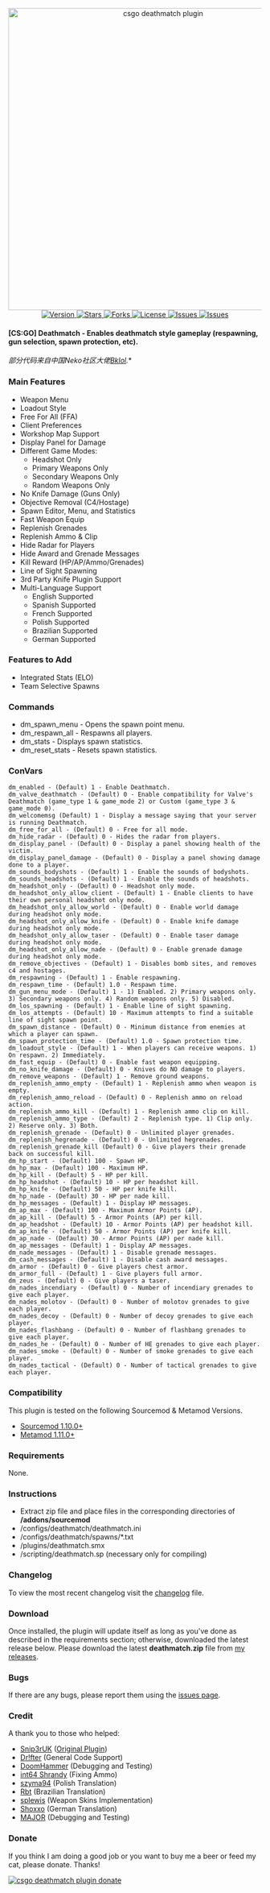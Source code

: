 <p align="center">
	<a href="https://www.maxximou5.com/">
		<img src="https://www.maxximou5.com/sourcemod/assests/img/deathmatch_csgo.png" alt="csgo deathmatch plugin" width="600" alt="csgo-deathmatch-logo">
	</a>
    <br>
    <a href="https://github.com/Maxximou5/csgo-deathmatch/releases">
        <img src="https://img.shields.io/github/release/Maxximou5/csgo-deathmatch.svg?style=flat-square" alt="Version">
    </a>
    <a href="https://github.com/Maxximou5/csgo-deathmatch/stargazers">
        <img src="https://img.shields.io/github/stars/Maxximou5/csgo-deathmatch.svg?style=flat-square" alt="Stars">
    </a>
    <a href="https://github.com/Maxximou5/csgo-deathmatch/network">
        <img src="https://img.shields.io/github/forks/Maxximou5/csgo-deathmatch.svg?style=flat-square" alt="Forks">
    </a>
    <a href="https://raw.githubusercontent.com/Maxximou5/csgo-deathmatch/master/LICENSE">
        <img src="https://img.shields.io/badge/license-GPLv3-blue.svg?style=flat-square" alt="License">
    </a>
    <a href="https://github.com/Maxximou5/csgo-deathmatch/issues">
        <img src="https://img.shields.io/github/issues/Maxximou5/csgo-deathmatch.svg?style=flat-square" alt="Issues">
    </a>
    <a href="https://travis-ci.org/Maxximou5/csgo-deathmatch">
        <img src="https://img.shields.io/travis/Maxximou5/csgo-deathmatch.svg?style=flat-square" alt="Issues">
    </a>
</p>

#### **[CS:GO] Deathmatch** - Enables deathmatch style gameplay (respawning, gun selection, spawn protection, etc).
*部分代码来自中国Neko社区大佬[Bklol](https://github.com/bklol/).**
### Main Features

- Weapon Menu
- Loadout Style
- Free For All (FFA)
- Client Preferences
- Workshop Map Support
- Display Panel for Damage
- Different Game Modes:
	- Headshot Only
	- Primary Weapons Only
	- Secondary Weapons Only
	- Random Weapons Only
- No Knife Damage (Guns Only)
- Objective Removal (C4/Hostage)
- Spawn Editor, Menu, and Statistics
- Fast Weapon Equip
- Replenish Grenades
- Replenish Ammo & Clip
- Hide Radar for Players
- Hide Award and Grenade Messages
- Kill Reward (HP/AP/Ammo/Grenades)
- Line of Sight Spawning
- 3rd Party Knife Plugin Support
- Multi-Language Support
	- English Supported
	- Spanish Supported
	- French Supported
	- Polish Supported
	- Brazilian Supported
	- German Supported

### Features to Add

- Integrated Stats (ELO)
- Team Selective Spawns

### Commands

- dm_spawn_menu - Opens the spawn point menu.
- dm_respawn_all - Respawns all players.
- dm_stats - Displays spawn statistics.
- dm_reset_stats - Resets spawn statistics.

### ConVars

	dm_enabled - (Default) 1 - Enable Deathmatch.
	dm_valve_deathmatch - (Default) 0 - Enable compatibility for Valve's Deathmatch (game_type 1 & game_mode 2) or Custom (game_type 3 & game_mode 0).
	dm_welcomemsg (Default) 1 - Display a message saying that your server is running Deathmatch.
	dm_free_for_all - (Default) 0 - Free for all mode.
	dm_hide_radar - (Default) 0 - Hides the radar from players.
	dm_display_panel - (Default) 0 - Display a panel showing health of the victim.
	dm_display_panel_damage - (Default) 0 - Display a panel showing damage done to a player.
	dm_sounds_bodyshots - (Default) 1 - Enable the sounds of bodyshots.
	dm_sounds_headshots - (Default) 1 - Enable the sounds of headshots.
	dm_headshot_only - (Default) 0 - Headshot only mode.
	dm_headshot_only_allow_client - (Default) 1 - Enable clients to have their own personal headshot only mode.
	dm_headshot_only_allow_world - (Default) 0 - Enable world damage during headshot only mode.
	dm_headshot_only_allow_knife - (Default) 0 - Enable knife damage during headshot only mode.
	dm_headshot_only_allow_taser - (Default) 0 - Enable taser damage during headshot only mode.
	dm_headshot_only_allow_nade - (Default) 0 - Enable grenade damage during headshot only mode.
	dm_remove_objectives - (Default) 1 - Disables bomb sites, and removes c4 and hostages.
	dm_respawning - (Default) 1 - Enable respawning.
	dm_respawn_time - (Default) 1.0 - Respawn time.
	dm_gun_menu_mode - (Default) 1 - 1) Enabled. 2) Primary weapons only. 3) Secondary weapons only. 4) Random weapons only. 5) Disabled.
	dm_los_spawning - (Default) 1 - Enable line of sight spawning.
	dm_los_attempts - (Default) 10 - Maximum attempts to find a suitable line of sight spawn point.
	dm_spawn_distance - (Default) 0 - Minimum distance from enemies at which a player can spawn.
	dm_spawn_protection_time - (Default) 1.0 - Spawn protection time.
	dm_loadout_style - (Default) 1 - When players can receive weapons. 1) On respawn. 2) Immediately.
	dm_fast_equip - (Default) 0 - Enable fast weapon equipping.
	dm_no_knife_damage - (Default) 0 - Knives do NO damage to players.
	dm_remove_weapons - (Default) 1 - Remove ground weapons.
	dm_replenish_ammo_empty - (Default) 1 - Replenish ammo when weapon is empty.
	dm_replenish_ammo_reload - (Default) 0 - Replenish ammo on reload action.
	dm_replenish_ammo_kill - (Default) 1 - Replenish ammo clip on kill.
	dm_replenish_ammo_type - (Default) 2 - Replenish type. 1) Clip only. 2) Reserve only. 3) Both.
	dm_replenish_grenade - (Default) 0 - Unlimited player grenades.
	dm_replenish_hegrenade - (Default) 0 - Unlimited hegrenades.
	dm_replenish_grenade_kill (Default) 0 - Give players their grenade back on successful kill.
	dm_hp_start - (Default) 100 - Spawn HP.
	dm_hp_max - (Default) 100 - Maximum HP.
	dm_hp_kill - (Default) 5 - HP per kill.
	dm_hp_headshot - (Default) 10 - HP per headshot kill.
	dm_hp_knife - (Default) 50 - HP per knife kill.
	dm_hp_nade - (Default) 30 - HP per nade kill.
	dm_hp_messages - (Default) 1 - Display HP messages.
	dm_ap_max - (Default) 100 - Maximum Armor Points (AP).
	dm_ap_kill - (Default) 5 - Armor Points (AP) per kill.
	dm_ap_headshot - (Default) 10 - Armor Points (AP) per headshot kill.
	dm_ap_knife - (Default) 50 - Armor Points (AP) per knife kill.
	dm_ap_nade - (Default) 30 - Armor Points (AP) per nade kill.
	dm_ap_messages - (Default) 1 - Display AP messages.
	dm_nade_messages - (Default) 1 - Disable grenade messages.
	dm_cash_messages - (Default) 1 - Disable cash award messages.
	dm_armor - (Default) 0 - Give players chest armor.
	dm_armor_full - (Default) 1 - Give players full armor.
	dm_zeus - (Default) 0 - Give players a taser.
	dm_nades_incendiary - (Default) 0 - Number of incendiary grenades to give each player.
	dm_nades_molotov - (Default) 0 - Number of molotov grenades to give each player.
	dm_nades_decoy - (Default) 0 - Number of decoy grenades to give each player.
	dm_nades_flashbang - (Default) 0 - Number of flashbang grenades to give each player.
	dm_nades_he - (Default) 0 - Number of HE grenades to give each player.
	dm_nades_smoke - (Default) 0 - Number of smoke grenades to give each player.
	dm_nades_tactical - (Default) 0 - Number of tactical grenades to give each player.

### Compatibility

This plugin is tested on the following Sourcemod & Metamod Versions.

- <a href="https://www.sourcemod.net/downloads.php">Sourcemod 1.10.0+</a>
- <a href="https://www.sourcemm.net/downloads.php">Metamod 1.11.0+</a>

### Requirements

None.

### Instructions

- Extract zip file and place files in the corresponding directories of **/addons/sourcemod**
- /configs/deathmatch/deathmatch.ini
- /configs/deathmatch/spawns/*.txt
- /plugins/deathmatch.smx
- /scripting/deathmatch.sp (necessary only for compiling)

### Changelog

To view the most recent changelog visit the <a href="https://github.com/Maxximou5/csgo-deathmatch/blob/master/CHANGELOG.md">changelog</a> file.

### Download

Once installed, the plugin will update itself as long as you've done as described in the requirements section; otherwise, downloaded the latest release below.
Please download the latest **deathmatch.zip** file from <a href="https://github.com/Maxximou5/csgo-deathmatch/releases">my releases</a>.

### Bugs

If there are any bugs, please report them using the <a href="https://github.com/Maxximou5/csgo-deathmatch/issues">issues page</a>.

### Credit

A thank you to those who helped:

- <a href="https://forums.alliedmods.net/member.php?u=187003">Snip3rUK</a> (<a href="https://forums.alliedmods.net/showthread.php?t=189577">Original Plugin</a>)
- <a href="https://forums.alliedmods.net/member.php?u=26021">Dr!fter</a> (General Code Support)
- <a href="https://steamcommunity.com/id/DoomHammer69/">DoomHammer</a> (Debugging and Testing)
- <a href="https://steamcommunity.com/id/int64shrandy/">int64 Shrandy</a> (Fixing Ammo)
- <a href="https://forums.alliedmods.net/member.php?u=255924">szyma94</a> (Polish Translation)
- <a href="https://forums.alliedmods.net/member.php?u=260574">Rbt</a> (Brazilian Translation)
- <a href="https://forums.alliedmods.net/member.php?u=245683">splewis</a> (Weapon Skins Implementation)
- <a href="https://github.com/Shoxxo">Shoxxo</a> (German Translation)
- <a href="https://steamcommunity.com/profiles/76561198098268870/">MAJOR</a> (Debugging and Testing)

### Donate

If you think I am doing a good job or you want to buy me a beer or feed my cat, please donate.
Thanks!

<a href="https://www.paypal.com/cgi-bin/webscr?cmd=_s-xclick&hosted_button_id=VSHQ7J8HR95SG"><img src="https://www.paypalobjects.com/en_US/i/btn/btn_donateCC_LG.gif" alt="csgo deathmatch plugin donate"/></a>
